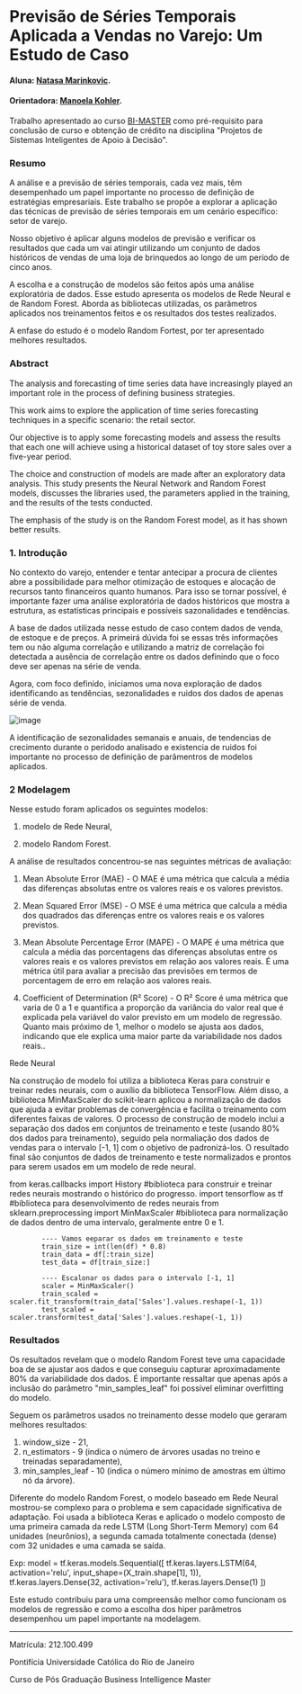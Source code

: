  
# Previsão de Séries Temporais Aplicada a Vendas no Varejo: Um Estudo de Caso

#### Aluna: [Natasa Marinkovic](https://github.com/natasariobgd).
#### Orientadora: [Manoela Kohler](https://github.com/manoelakohler).

Trabalho apresentado ao curso [BI-MASTER](https://ica.puc-rio.ai/bi-master) como pré-requisito para conclusão de curso e obtenção de crédito na disciplina "Projetos de Sistemas Inteligentes de Apoio à Decisão".

### Resumo

A análise e a previsão de séries temporais, cada vez mais, têm desempenhado um papel importante no processo de definição de estratégias empresariais.
Este trabalho se propõe a explorar a aplicação das técnicas de previsão de séries temporais em um cenário específico: setor de varejo.

Nosso objetivo é aplicar alguns modelos de previsão e verificar os resultados que cada um vai atingir utilizando um conjunto de dados históricos de vendas de uma loja de brinquedos ao longo de um período de cinco anos.

A escolha e a construção de modelos são feitos após uma análise exploratória de dados. 
Esse estudo apresenta os modelos de Rede Neural e de Random Forest. Aborda as bibliotecas utilizadas, os parâmetros aplicados nos treinamentos feitos e os resultados dos testes realizados.

A enfase do estudo é o modelo Random Fortest, por ter apresentado melhores resultados.

### Abstract

The analysis and forecasting of time series data have increasingly played an important role in the process of defining business strategies.

This work aims to explore the application of time series forecasting techniques in a specific scenario: the retail sector.

Our objective is to apply some forecasting models and assess the results that each one will achieve using a historical dataset of toy store sales over a five-year period.

The choice and construction of models are made after an exploratory data analysis. This study presents the Neural Network and Random Forest models, discusses the libraries used, the parameters applied in the training, and the results of the tests conducted.

The emphasis of the study is on the Random Forest model, as it has shown better results.


### 1. Introdução

No contexto do varejo, entender e tentar antecipar a procura de clientes abre a possibilidade para melhor otimização de estoques e alocação de recursos tanto financeiros quanto humanos.
Para isso se tornar possível, é importante fazer uma análise exploratória de dados históricos que mostra a estrutura, as estatísticas principais e possíveis sazonalidades e tendências.

A base de dados utilizada nesse estudo de caso contem dados de venda, de estoque e de preços. 
A primeirá dúvida foi se essas três informações tem ou não alguma correlação e utilizando a matriz de correlação foi detectada a ausência de correlação entre os dados definindo que o foco deve ser apenas na série de venda.

Agora, com foco definido, iniciamos uma nova exploração de dados identificando as tendências, sezonalidades e ruidos dos dados de apenas série de venda.

![image](https://github.com/natasariobgd/TCC-BI-PUC/assets/97364314/c57df118-6c3a-4862-b6e0-7d03bda46991)

A identificação de sezonalidades semanais e anuais, de tendencias de crecimento durante o peridodo analisado e existencia de ruidos foi importante no processo de definição de parâmentros de modelos aplicados. 

### 2 Modelagem

Nesse estudo foram aplicados os seguintes modelos:

1.	modelo de Rede Neural,

2.	modelo Random Forest.


A análise de resultados concentrou-se nas seguintes métricas de avaliação:


1. Mean Absolute Error (MAE) - O MAE é uma métrica que calcula a média das diferenças absolutas entre os valores reais e os valores previstos.

2. Mean Squared Error (MSE) - O MSE é uma métrica que calcula a média dos quadrados das diferenças entre os valores reais e os valores previstos. 

3. Mean Absolute Percentage Error (MAPE) - O MAPE é uma métrica que calcula a média das porcentagens das diferenças absolutas entre os valores reais e os valores previstos em relação aos valores reais. É uma métrica útil para avaliar a precisão das previsões em termos de porcentagem de erro em relação aos valores reais.

4. Coefficient of Determination (R² Score) - O R² Score é uma métrica que varia de 0 a 1 e quantifica a proporção da variância do valor real que é explicada pela variável do valor previsto em um modelo de regressão. Quanto mais próximo de 1, melhor o modelo se ajusta aos dados, indicando que ele explica uma maior parte da variabilidade nos dados reais..

Rede Neural

Na construção de modelo foi utiliza a biblioteca Keras para construir e treinar redes neurais, com o auxílio da biblioteca TensorFlow. Além disso, a biblioteca MinMaxScaler do scikit-learn aplicou a normalização de dados que ajuda a evitar problemas de convergência e facilita o treinamento com diferentes faixas de valores. O processo de construção de modelo inclui a separação dos dados em conjuntos de treinamento e teste (usando 80% dos dados para treinamento), seguido pela normaliação dos dados de vendas para o intervalo [-1, 1] com o objetivo de padronizá-los. O resultado final são conjuntos de dados de treinamento e teste normalizados e prontos para serem usados em um modelo de rede neural.

from keras.callbacks import History #biblioteca para construir e treinar redes neurais mostrando o histórico do progresso.
import tensorflow as tf #biblioteca para desenvolvimento de redes neurais
from sklearn.preprocessing import MinMaxScaler #biblioteca para normalização de dados dentro de uma intervalo, geralmente entre 0 e 1.


            ---- Vamos eeparar os dados em treinamento e teste
            train_size = int(len(df) * 0.8)
            train_data = df[:train_size]
            test_data = df[train_size:]

            ---- Escalonar os dados para o intervalo [-1, 1]
            scaler = MinMaxScaler()
            train_scaled = scaler.fit_transform(train_data['Sales'].values.reshape(-1, 1))
            test_scaled = scaler.transform(test_data['Sales'].values.reshape(-1, 1))




### Resultados

Os resultados revelam que o modelo Random Forest teve uma capacidade boa de se ajustar aos dados e que conseguiu capturar aproximadamente 80% da variabilidade dos dados.
É importante ressaltar que apenas após a inclusão do parâmetro "min_samples_leaf" foi possível eliminar overfitting do modelo.

Seguem os parâmetros usados no treinamento desse modelo que geraram melhores resultados:

1. window_size - 21,
2. n_estimators - 9 (indica o número de árvores usadas no treino e treinadas separadamente),
3. min_samples_leaf - 10 (indica o número mínimo de amostras em último nó da árvore).

Diferente do modelo Random Forest, o modelo baseado em Rede Neural mostrou-se complexo para o problema e sem capacidade significativa de adaptação.
Foi usada a biblioteca Keras e aplicado o modelo composto de uma primeira camada da rede LSTM (Long Short-Term Memory) com 64 unidades (neurônios), a segunda camada totalmente conectada (dense) com 32 unidades e uma camada se saída.

Exp: model = tf.keras.models.Sequential([ tf.keras.layers.LSTM(64, activation='relu', input_shape=(X_train.shape[1], 1)), tf.keras.layers.Dense(32, activation='relu'), tf.keras.layers.Dense(1) ])

Este estudo contribuiu para uma compreensão melhor como funcionam os modelos de regressão e como a escolha dos hiper parâmetros desempenhou um papel importante na modelagem.

----------------------------------

Matrícula: 212.100.499

Pontifícia Universidade Católica do Rio de Janeiro

Curso de Pós Graduação Business Intelligence Master


